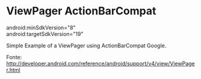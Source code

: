 ViewPager ActionBarCompat
==========================

android:minSdkVersion="8" <br >
android:targetSdkVersion="19"

Simple Example of a ViewPager using ActionBarCompat Google.

Fonte: http://developer.android.com/reference/android/support/v4/view/ViewPager.html




